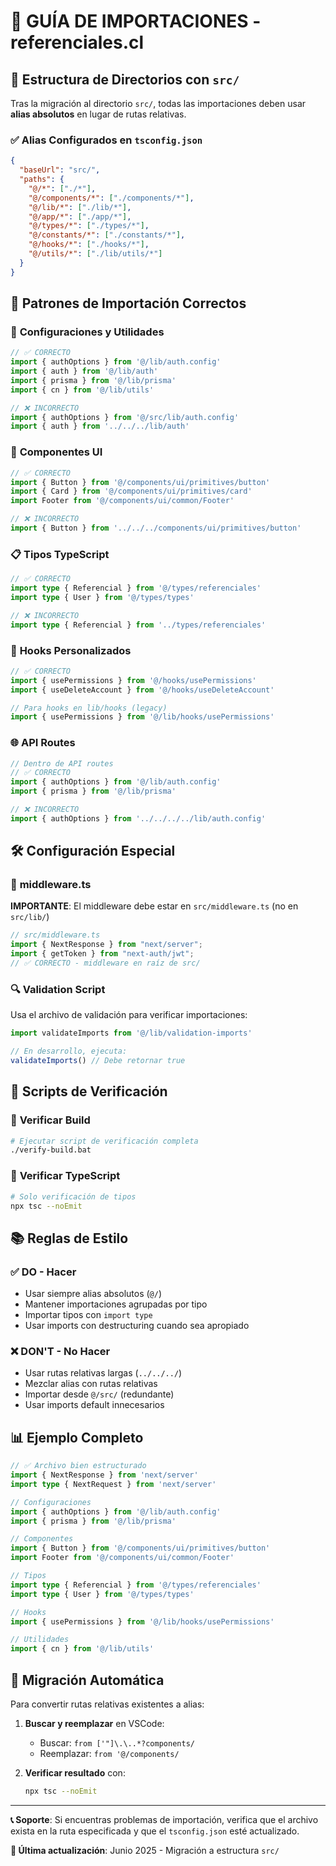 # 📁 GUÍA DE IMPORTACIONES - referenciales.cl

## 🎯 Estructura de Directorios con `src/`

Tras la migración al directorio `src/`, todas las importaciones deben usar **alias absolutos** en lugar de rutas relativas.

### ✅ **Alias Configurados en `tsconfig.json`**

```json
{
  "baseUrl": "src/",
  "paths": {
    "@/*": ["./*"],
    "@/components/*": ["./components/*"],
    "@/lib/*": ["./lib/*"],
    "@/app/*": ["./app/*"],
    "@/types/*": ["./types/*"],
    "@/constants/*": ["./constants/*"],
    "@/hooks/*": ["./hooks/*"],
    "@/utils/*": ["./lib/utils/*"]
  }
}
```

## 📖 **Patrones de Importación Correctos**

### 🔧 **Configuraciones y Utilidades**
```typescript
// ✅ CORRECTO
import { authOptions } from '@/lib/auth.config'
import { auth } from '@/lib/auth'
import { prisma } from '@/lib/prisma'
import { cn } from '@/lib/utils'

// ❌ INCORRECTO
import { authOptions } from '@/src/lib/auth.config'
import { auth } from '../../../lib/auth'
```

### 🎨 **Componentes UI**
```typescript
// ✅ CORRECTO
import { Button } from '@/components/ui/primitives/button'
import { Card } from '@/components/ui/primitives/card'
import Footer from '@/components/ui/common/Footer'

// ❌ INCORRECTO
import { Button } from '../../../components/ui/primitives/button'
```

### 📋 **Tipos TypeScript**
```typescript
// ✅ CORRECTO
import type { Referencial } from '@/types/referenciales'
import type { User } from '@/types/types'

// ❌ INCORRECTO
import type { Referencial } from '../types/referenciales'
```

### 🎣 **Hooks Personalizados**
```typescript
// ✅ CORRECTO
import { usePermissions } from '@/hooks/usePermissions'
import { useDeleteAccount } from '@/hooks/useDeleteAccount'

// Para hooks en lib/hooks (legacy)
import { usePermissions } from '@/lib/hooks/usePermissions'
```

### 🌐 **API Routes**
```typescript
// Dentro de API routes
// ✅ CORRECTO
import { authOptions } from '@/lib/auth.config'
import { prisma } from '@/lib/prisma'

// ❌ INCORRECTO
import { authOptions } from '../../../../lib/auth.config'
```

## 🛠️ **Configuración Especial**

### 📄 **middleware.ts**
**IMPORTANTE**: El middleware debe estar en `src/middleware.ts` (no en `src/lib/`)

```typescript
// src/middleware.ts
import { NextResponse } from "next/server";
import { getToken } from "next-auth/jwt";
// ✅ CORRECTO - middleware en raíz de src/
```

### 🔍 **Validation Script**
Usa el archivo de validación para verificar importaciones:

```typescript
import validateImports from '@/lib/validation-imports'

// En desarrollo, ejecuta:
validateImports() // Debe retornar true
```

## 🚀 **Scripts de Verificación**

### 🔧 **Verificar Build**
```bash
# Ejecutar script de verificación completa
./verify-build.bat
```

### 📝 **Verificar TypeScript**
```bash
# Solo verificación de tipos
npx tsc --noEmit
```

## 📚 **Reglas de Estilo**

### ✅ **DO - Hacer**
- Usar siempre alias absolutos (`@/`)
- Mantener importaciones agrupadas por tipo
- Importar tipos con `import type`
- Usar imports con destructuring cuando sea apropiado

### ❌ **DON'T - No Hacer**
- Usar rutas relativas largas (`../../../`)
- Mezclar alias con rutas relativas
- Importar desde `@/src/` (redundante)
- Usar imports default innecesarios

## 📊 **Ejemplo Completo**

```typescript
// ✅ Archivo bien estructurado
import { NextResponse } from 'next/server'
import type { NextRequest } from 'next/server'

// Configuraciones
import { authOptions } from '@/lib/auth.config'
import { prisma } from '@/lib/prisma'

// Componentes
import { Button } from '@/components/ui/primitives/button'
import Footer from '@/components/ui/common/Footer'

// Tipos
import type { Referencial } from '@/types/referenciales'
import type { User } from '@/types/types'

// Hooks
import { usePermissions } from '@/lib/hooks/usePermissions'

// Utilidades
import { cn } from '@/lib/utils'
```

## 🔄 **Migración Automática**

Para convertir rutas relativas existentes a alias:

1. **Buscar y reemplazar** en VSCode:
   - Buscar: `from ['"]\.\..*?components/`
   - Reemplazar: `from '@/components/`

2. **Verificar resultado** con:
   ```bash
   npx tsc --noEmit
   ```

---

**📞 Soporte**: Si encuentras problemas de importación, verifica que el archivo exista en la ruta especificada y que el `tsconfig.json` esté actualizado.

**📅 Última actualización**: Junio 2025 - Migración a estructura `src/`
